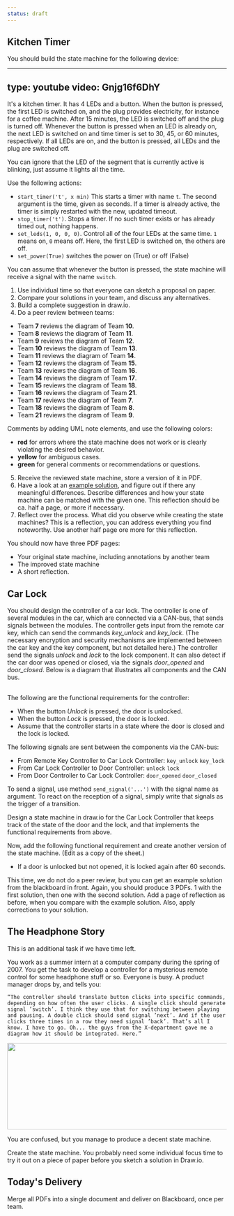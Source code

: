 ```yaml
---
status: draft
---
```



## Kitchen Timer

You should build the state machine for the following device:

---
type: youtube
video: Gnjg16f6DhY
---

It's a kitchen timer. It has 4 LEDs and a button. When the button is pressed, the first LED is switched on, and the plug provides electricity, for instance for a coffee machine. After 15 minutes, the LED is switched off and the plug is turned off. Whenever the button is pressed when an LED is already on, the next LED is switched on and time timer is set to 30, 45, or 60 minutes, respectively. If all LEDs are on, and the button is pressed, all LEDs and the plug are switched off.

You can ignore that the LED of the segment that is currently active is blinking, just assume it lights all the time.

Use the following actions:

* `start_timer('t', x min)` This starts a timer with name `t`. The second argument is the time, given as seconds. If a timer is already active, the timer is simply restarted with the new, updated timeout. 
* `stop_timer('t')`. Stops a timer. If no such timer exists or has already timed out, nothing happens.
* `set_leds(1, 0, 0, 0)`. Control all of the four LEDs at the same time. `1` means on, `0` means off. Here, the first LED is switched on, the others are off.
* `set_power(True)` switches the power on (True) or off (False)

You can assume that whenever the button is pressed, the state machine will receive a signal with the name `switch`.

1. Use individual time so that everyone can sketch a proposal on paper.
2. Compare your solutions in your team, and discuss any alternatives.
3. Build a complete suggestion in draw.io.
4. Do a peer review between teams: 

* Team **7** reviews the diagram of Team **10**.
* Team **8** reviews the diagram of Team **11**.
* Team **9** reviews the diagram of Team **12**.
* Team **10** reviews the diagram of Team **13**.
* Team **11** reviews the diagram of Team **14**.
* Team **12** reviews the diagram of Team **15**.
* Team **13** reviews the diagram of Team **16**.
* Team **14** reviews the diagram of Team **17**.
* Team **15** reviews the diagram of Team **18**.
* Team **16** reviews the diagram of Team **21**.
* Team **17** reviews the diagram of Team **7**.
* Team **18** reviews the diagram of Team **8**.
* Team **21** reviews the diagram of Team **9**.

Comments by adding UML note elements, and use the following colors:

* **red** for errors where the state machine does not work or is clearly violating the desired behavior.
* **yellow** for ambiguous cases.
* **green** for general comments or recommendations or questions.

5. Receive the reviewed state machine, store a version of it in PDF.
6. Have a look at an <a href="https://www.iik.ntnu.no/ttm4115/lectures/lecture-4/solution-for-kitchen-timer/" rel="noopener" target="_blank">example solution</a>, and figure out if there any meaningful differences. Describe differences and how your state machine can be matched with the given one. This reflection should be ca. half a page, or more if necessary.
7. Reflect over the process. What did you observe while creating the state machines? This is a reflection, you can address everything you find noteworthy. Use another half page ore more for this reflection.


You should now have three PDF pages:

* Your original state machine, including annotations by another team
* The improved state machine
* A short reflection.


## Car Lock

You should design the controller of a car lock. The controller is one of several modules in the car, which are connected via a CAN-bus, that sends signals between the modules. 
The controller gets input from the remote car key, which can send the commands *key_unlock* and *key_lock*. (The necessary encryption and security mechanisms are implemented between the car key and the key component, but not detailed here.) The controller send the signals *unlock* and *lock* to the lock component. It can also detect if the car door was opened or closed, via the signals *door_opened* and *door_closed*. Below is a diagram that illustrates all components and the CAN bus. 


<div class="mxgraph" style="max-width:100%;border:1px solid transparent;" data-mxgraph="{&quot;highlight&quot;:&quot;#0000ff&quot;,&quot;lightbox&quot;:false,&quot;nav&quot;:true,&quot;resize&quot;:true,&quot;toolbar&quot;:&quot;zoom&quot;,&quot;edit&quot;:&quot;_blank&quot;,&quot;url&quot;:&quot;https://drive.google.com/uc?id=1ZX0ZxYLXXpE4ZLAdk7D39M1mdFLEcA7T&amp;export=download&quot;}"></div>
<script type="text/javascript" src="https://www.draw.io/embed2.js?&fetch=https%3A%2F%2Fdrive.google.com%2Fuc%3Fid%3D1ZX0ZxYLXXpE4ZLAdk7D39M1mdFLEcA7T%26export%3Ddownload"></script>


The following are the functional requirements for the controller:

- When the button *Unlock* is pressed, the door is unlocked.
- When the button *Lock* is pressed, the door is locked.
- Assume that the controller starts in a state where the door is closed and the lock is locked.  

The following signals are sent between the components via the CAN-bus:

- From Remote Key Controller to Car Lock Controller: `key_unlock` `key_lock`
- From Car Lock Controller to Door Controller: `unlock` `lock`
- From Door Controller to Car Lock Controller: `door_opened` `door_closed`

To send a signal, use method `send_signal('...')` with the signal name as argument. 
To react on the reception of a signal, simply write that signals as the trigger of a transition.

Design a state machine in draw.io for the Car Lock Controller that keeps track of the state of the door and the lock, and that implements the functional requirements from above.

Now, add the following functional requirement and create another version of the state machine. (Edit as a copy of the sheet.)

- If a door is unlocked but not opened, it is locked again after 60 seconds.


This time, we do not do a peer review, but you can get an example solution from the blackboard in front. Again, you should produce 3 PDFs. 1 with the first solution, then one with the second solution. Add a page of reflection as before, when you compare with the example solution. Also, apply corrections to your solution.

## The Headphone Story

This is an additional task if we have time left. 


You work as a summer intern at a computer company during the spring of 2007. You get the task to develop a controller for a mysterious remote control for some headphone stuff or so. Everyone is busy. A product manager drops by, and tells you:

    “The controller should translate button clicks into specific commands, depending on how often the user clicks. A single click should generate signal ’switch’. I think they use that for switching between playing and pausing. A double click should send signal ’next’. And if the user clicks three times in a row they need signal ’back’. That’s all I know. I have to go. Oh... the guys from the X-department gave me a diagram how it should be integrated. Here.” 

<img src="https://www.iik.ntnu.no/ttm4115/wp-content/uploads/2018/02/Screen-Shot-2018-02-12-at-10.14.53-1024x270.png" alt="" width="750" height="198" class="alignnone size-large wp-image-398" />

You are confused, but you manage to produce a decent state machine.

Create the state machine. You probably need some individual focus time to try it out on a piece of paper before you sketch a solution in Draw.io.

## Today's Delivery

Merge all PDFs into a single document and deliver on Blackboard, once per team.